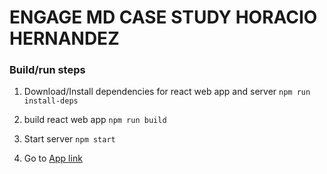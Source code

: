 # ENGAGE MD CASE STUDY HORACIO HERNANDEZ

### Build/run steps

1. Download/Install dependencies for react web app and server
   `npm run install-deps`

2. build react web app
   `npm run build`

3. Start server
   `npm start`

4. Go to [App link](http://localhost:8000)
